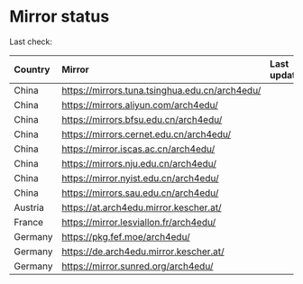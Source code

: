 <script src="./time.js"></script>
# Mirror status
Last check: <script type="text/javascript">localize(1707254111.512616);</script>

|Country|Mirror|Last update|
|:------|:-----|:----------|
|China|https://mirrors.tuna.tsinghua.edu.cn/arch4edu/|<script type="text/javascript">localize(1707201012);</script>|
|China|https://mirrors.aliyun.com/arch4edu/|<script type="text/javascript">localize(1707201012);</script>|
|China|https://mirrors.bfsu.edu.cn/arch4edu/|<script type="text/javascript">localize(1707243985);</script>|
|China|https://mirrors.cernet.edu.cn/arch4edu/|<script type="text/javascript">localize(1707243985);</script>|
|China|https://mirror.iscas.ac.cn/arch4edu/|<script type="text/javascript">localize(1707201012);</script>|
|China|https://mirrors.nju.edu.cn/arch4edu/|<script type="text/javascript">localize(1707158212);</script>|
|China|https://mirror.nyist.edu.cn/arch4edu/|<script type="text/javascript">localize(1707243985);</script>|
|China|https://mirrors.sau.edu.cn/arch4edu/|<script type="text/javascript">localize(1707243985);</script>|
|Austria|https://at.arch4edu.mirror.kescher.at/|<script type="text/javascript">localize(1707243985);</script>|
|France|https://mirror.lesviallon.fr/arch4edu/|<script type="text/javascript">localize(1707201012);</script>|
|Germany|https://pkg.fef.moe/arch4edu/|<script type="text/javascript">localize(1707243985);</script>|
|Germany|https://de.arch4edu.mirror.kescher.at/|<script type="text/javascript">localize(1707243985);</script>|
|Germany|https://mirror.sunred.org/arch4edu/|<script type="text/javascript">localize(1707243985);</script>|

<script src="./tablefilter/tablefilter.js"></script>
<script src="./table.js"></script>